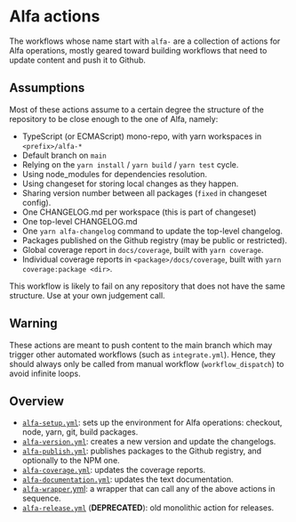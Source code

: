 # Alfa actions

The workflows whose name start with `alfa-` are a collection of actions for Alfa operations, mostly geared toward building workflows that need to update content and push it to Github.

## Assumptions

Most of these actions assume to a certain degree the structure of the repository to be close enough to the one of Alfa, namely:
* TypeScript (or ECMAScript) mono-repo, with yarn workspaces in `<prefix>/alfa-*`
* Default branch on `main`
* Relying on the `yarn install` / `yarn build` / `yarn test` cycle.
* Using node_modules for dependencies resolution.
* Using changeset for storing local changes as they happen.
* Sharing version number between all packages (`fixed` in changeset config).
* One CHANGELOG.md per workspace (this is part of changeset)
* One top-level CHANGELOG.md
* One `yarn alfa-changelog` command to update the top-level changelog.
* Packages published on the Github registry (may be public or restricted).
* Global coverage report in `docs/coverage`, built with `yarn coverage`.
* Individual coverage reports in `<package>/docs/coverage`, built with `yarn coverage:package <dir>`.

This workflow is likely to fail on any repository that does not have the same structure. Use at your own judgement call.

## Warning

These actions are meant to push content to the main branch which may trigger other automated workflows (such as `integrate.yml`). Hence, they should always only be called from manual workflow (`workflow_dispatch`) to avoid infinite loops.

## Overview

* [`alfa-setup.yml`](alfa-setup.yml): sets up the environment for Alfa operations: checkout, node, yarn, git, build packages.
* [`alfa-version.yml`](alfa-version.yml): creates a new version and update the changelogs.
* [`alfa-publish.yml`](alfa-publish.yml): publishes packages to the Github registry, and optionally to the NPM one.
* [`alfa-coverage.yml`](alfa-coverage.yml): updates the coverage reports.
* [`alfa-documentation.yml`](alfa-documentation.yml): updates the text documentation.
* [`alfa-wrapper`.yml](alfa-wrapper.yml): a wrapper that can call any of the above actions in sequence.
* [`alfa-release.yml`](./alfa-release.yml) (**DEPRECATED**): old monolithic action for releases.